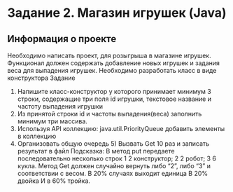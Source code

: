 # Задание 2. Магазин игрушек (Java)
## Информация о проекте
Необходимо написать проект, для розыгрыша в магазине игрушек. Функционал
должен содержать добавление новых игрушек и задания веса для выпадения
игрушек. Необходимо
разработать класс в виде конструктора
Задание
1) Напишите класс-конструктор у которого принимает минимум 3 строки,
   содержащие три поля id игрушки, текстовое название и частоту выпадения
   игрушки
2) Из принятой строки id и частоты выпадения(веса) заполнить минимум три
   массива.
3) Используя API коллекцию: java.util.PriorityQueue добавить элементы в
   коллекцию
4) Организовать общую очередь 5) Вызвать Get 10 раз и записать результат в
   файл
   Подсказка:
   В метод put передаете последовательно несколько строк
   1 2 конструктор;
   2 2 робот;
   3 6 кукла.
   Метод Get должен случайно вернуть либо “2”, либо “3” и соответствии с весом.
   В 20% случаях выходит единица
   В 20% двойка
   И в 60% тройка.
